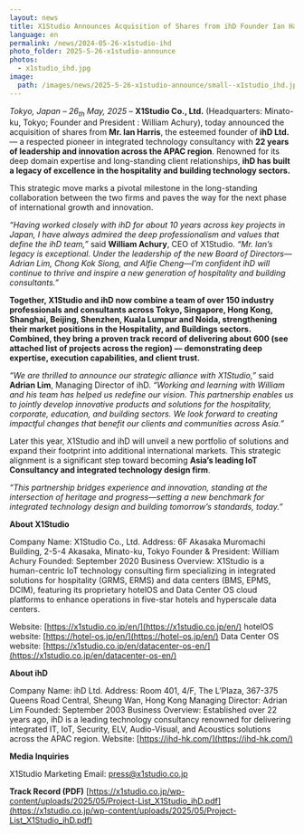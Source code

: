 ```yaml
---
layout: news
title: X1Studio Announces Acquisition of Shares from ihD Founder Ian Harris, Making a New Era of Strategic Growth
language: en
permalink: /news/2024-05-26-x1studio-ihd
photo_folder: 2025-5-26-x1studio-announce
photos:
  - x1studio_ihd.jpg
image:
  path: /images/news/2025-5-26-x1studio-announce/small--x1studio_ihd.jpg
---
```


*Tokyo, Japan – 26<sub>th</sub> May, 2025* – **X1Studio Co., Ltd.** (Headquarters: Minato-ku, Tokyo;  Founder and President : William Achury), today announced the acquisition of shares from **Mr. Ian Harris**, the esteemed founder of **ihD Ltd.** — a respected pioneer in integrated technology consultancy with **22 years of leadership and innovation across the APAC region**. Renowned for its deep domain expertise and long-standing client relationships, **ihD has built a legacy of excellence in the hospitality and building technology sectors.** <!-- more --> 

This strategic move marks a pivotal milestone in the long-standing collaboration between the two firms and paves the way for the next phase of international growth and innovation. 

*“Having worked closely with ihD for about 10 years across key projects in Japan, I have always admired the deep professionalism and values that define the ihD team,”* said **William Achury**, CEO of X1Studio. *“Mr. Ian’s legacy is exceptional. Under the leadership of the new Board of Directors—Adrian Lim, Chong Kok Siong, and Alfie Cheng—I’m confident ihD will continue to thrive and inspire a new generation of hospitality and building consultants.”* 

**Together, X1Studio and ihD now combine a team of over 150 industry professionals and consultants across Tokyo, Singapore, Hong Kong, Shanghai, Beijing, Shenzhen, Kuala Lumpur and Noida, strengthening their market positions in the Hospitality, and Buildings sectors. Combined, they bring a proven track record of delivering about 600 (see attached list of projects across the region) — demonstrating deep expertise, execution capabilities, and client trust.** 

*“We are thrilled to announce our strategic alliance with X1Studio,”* said **Adrian Lim**, Managing Director of ihD. *“Working and learning with William and his team has helped us redefine our vision. This partnership enables us to jointly develop innovative products and solutions for the hospitality, corporate, education, and building sectors. We look forward to creating impactful changes that benefit our clients and communities across Asia.”* 

Later this year, X1Studio and ihD will unveil a new portfolio of solutions and expand their footprint into additional international markets. This strategic alignment is a significant step toward becoming **Asia’s leading IoT Consultancy and integrated technology design firm**. 

*“This partnership bridges experience and innovation, standing at the intersection of heritage and progress—setting a new benchmark for integrated technology design and building tomorrow’s standards, today.”* 


**About X1Studio**

Company Name: X1Studio Co., Ltd. 
Address: 6F Akasaka Muromachi Building, 2-5-4 Akasaka, Minato-ku, Tokyo 
Founder & President: William Achury 
Founded: September 2020 
Business Overview: 
X1Studio is a human-centric IoT technology consulting firm specializing in integrated solutions for hospitality (GRMS, ERMS) and data centers (BMS, EPMS, DCIM), featuring its proprietary hotelOS and Data Center OS cloud platforms to enhance operations in five-star hotels and hyperscale data centers. 

Website: [https://x1studio.co.jp/en/](https://x1studio.co.jp/en/)
hotelOS website: [https://hotel-os.jp/en/](https://hotel-os.jp/en/)
Data Center OS website: [https://x1studio.co.jp/en/datacenter-os-en/](https://x1studio.co.jp/en/datacenter-os-en/)


**About ihD** 

Company Name: ihD Ltd. 
Address: Room 401, 4/F, The L’Plaza, 367-375 Queens Road Central, Sheung Wan, Hong Kong 
Managing Director: Adrian Lim 
Founded: September 2003 
Business Overview: 
Established over 22 years ago, ihD is a leading technology consultancy renowned for delivering integrated IT, IoT, Security, ELV, Audio-Visual, and Acoustics solutions across the APAC region. 
Website: [https://ihd-hk.com/](https://ihd-hk.com/)


**Media Inquiries** 

X1Studio Marketing 
Email: [press@x1studio.co.jp](mailto:press@x1studio.co.jp)

**Track Record (PDF)**
[https://x1studio.co.jp/wp-content/uploads/2025/05/Project-List_X1Studio_ihD.pdf](https://x1studio.co.jp/wp-content/uploads/2025/05/Project-List_X1Studio_ihD.pdf)

